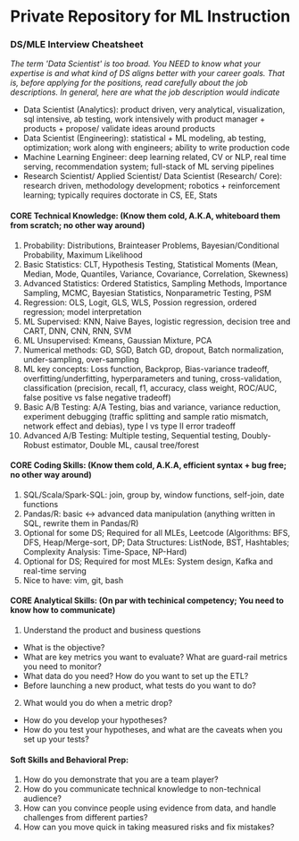 # Private Repository for ML Instruction

### DS/MLE Interview Cheatsheet

*The term 'Data Scientist' is too broad. You NEED to know what your expertise is and what kind of DS aligns better with your career goals. That is, before applying for the positions, read carefully about the job descriptions. In general, here are what the job description would indicate*
- Data Scientist (Analytics): product driven, very analytical, visualization, sql intensive, ab testing, work intensively with product manager + products + propose/ validate ideas around products
- Data Scientist (Engineering): statistical + ML modeling, ab testing, optimization; work along with engineers; ability to write production code
- Machine Learning Engineer:  deep learning related, CV or NLP, real time serving, recommendation system; full-stack of ML serving pipelines
- Research Scientist/ Applied Scientist/ Data Scientist (Research/ Core): research driven, methodology development; robotics + reinforcement learning; typically requires doctorate in CS, EE, Stats

#### CORE Technical Knowledge: (Know them cold, A.K.A, whiteboard them from scratch; no other way around)
1. Probability: Distributions, Brainteaser Problems, Bayesian/Conditional Probability, Maximum Likelihood
2. Basic Statistics: CLT, Hypothesis Testing, Statistical Moments (Mean, Median, Mode, Quantiles, Variance, Covariance, Correlation, Skewness)
3. Advanced Statistics: Ordered Statistics, Sampling Methods, Importance Sampling, MCMC, Bayesian Statistics, Nonparametric Testing, PSM
4. Regression: OLS, Logit, GLS, WLS, Possion regression, ordered regression; model interpretation 
5. ML Supervised: KNN, Naive Bayes, logistic regression, decision tree and CART, DNN, CNN, RNN, SVM
6. ML Unsupervised: Kmeans, Gaussian Mixture, PCA
7. Numerical methods: GD, SGD, Batch GD, dropout, Batch normalization, under-sampling, over-sampling
8. ML key concepts: Loss function, Backprop, Bias-variance tradeoff, overfitting/underfitting, hyperparameters and tuning, cross-validation, classification (precision, recall, f1, accuracy, class weight, ROC/AUC, false positive vs false negative tradeoff)
9. Basic A/B Testing: A/A Testing, bias and variance, variance reduction, experiment debugging (traffic splitting and sample ratio mismatch, network effect and debias), type I vs type II error tradeoff
10. Advanced A/B Testing: Multiple testing, Sequential testing, Doubly-Robust estimator, Double ML, causal tree/forest

#### CORE Coding Skills: (Know them cold, A.K.A, efficient syntax + bug free; no other way around)
1. SQL/Scala/Spark-SQL: join, group by, window functions, self-join, date functions
2. Pandas/R: basic <-> advanced data manipulation (anything written in SQL, rewrite them in Pandas/R)
3. Optional for some DS; Required for all MLEs, Leetcode (Algorithms: BFS, DFS, Heap/Merge-sort, DP; Data Structures: ListNode, BST, Hashtables; Complexity Analysis: Time-Space, NP-Hard)
4. Optional for DS; Required for most MLEs: System design, Kafka and real-time serving
5. Nice to have: vim, git, bash

#### CORE Analytical Skills: (On par with techinical competency; You need to know how to communicate)
1. Understand the product and business questions
- What is the objective?
- What are key metrics you want to evaluate? What are guard-rail metrics you need to monitor?
- What data do you need? How do you want to set up the ETL?
- Before launching a new product, what tests do you want to do?

2. What would you do when a metric drop?
- How do you develop your hypotheses?
- How do you test your hypotheses, and what are the caveats when you set up your tests?

#### Soft Skills and Behavioral Prep:
1. How do you demonstrate that you are a team player?
2. How do you communicate technical knowledge to non-technical audience?
3. How can you convince people using evidence from data, and handle challenges from different parties?
4. How can you move quick in taking measured risks and fix mistakes?

